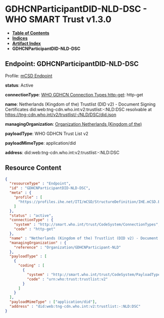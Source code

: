 # GDHCNParticipantDID-NLD-DSC - WHO SMART Trust v1.3.0

* [**Table of Contents**](toc.md)
* [**Indices**](indices.md)
* [**Artifact Index**](artifacts.md)
* **GDHCNParticipantDID-NLD-DSC**

## Endpoint: GDHCNParticipantDID-NLD-DSC

Profile: [mCSD Endpoint](https://profiles.ihe.net/ITI/mCSD/4.0.0/StructureDefinition-IHE.mCSD.Endpoint.html)

**status**: Active

**connectionType**: [WHO GDHCN Connection Types http-get](CodeSystem-ConnectionTypes.md#ConnectionTypes-http-get): http-get

**name**: Netherlands (Kingdom of the) Trustlist (DID v2) - Document Signing Certificates did:web:tng-cdn.who.int:v2:trustlist:-:NLD:DSC resolvable at https://tng-cdn.who.int/v2/trustlist/-/NLD/DSC/did.json

**managingOrganization**: [Organization Netherlands (Kingdom of the)](Organization-GDHCNParticipant-NLD.md)

**payloadType**: WHO GDHCN Trust List v2

**payloadMimeType**: application/did

**address**: did:web:tng-cdn.who.int:v2:trustlist:-:NLD:DSC



## Resource Content

```json
{
  "resourceType" : "Endpoint",
  "id" : "GDHCNParticipantDID-NLD-DSC",
  "meta" : {
    "profile" : [
      "https://profiles.ihe.net/ITI/mCSD/StructureDefinition/IHE.mCSD.Endpoint"
    ]
  },
  "status" : "active",
  "connectionType" : {
    "system" : "http://smart.who.int/trust/CodeSystem/ConnectionTypes",
    "code" : "http-get"
  },
  "name" : "Netherlands (Kingdom of the) Trustlist (DID v2) - Document Signing Certificates\ndid:web:tng-cdn.who.int:v2:trustlist:-:NLD:DSC\nresolvable at https://tng-cdn.who.int/v2/trustlist/-/NLD/DSC/did.json",
  "managingOrganization" : {
    "reference" : "Organization/GDHCNParticipant-NLD"
  },
  "payloadType" : [
    {
      "coding" : [
        {
          "system" : "http://smart.who.int/trust/CodeSystem/PayloadTypes",
          "code" : "urn:who:trust:trustlist:v2"
        }
      ]
    }
  ],
  "payloadMimeType" : ["application/did"],
  "address" : "did:web:tng-cdn.who.int:v2:trustlist:-:NLD:DSC"
}

```

